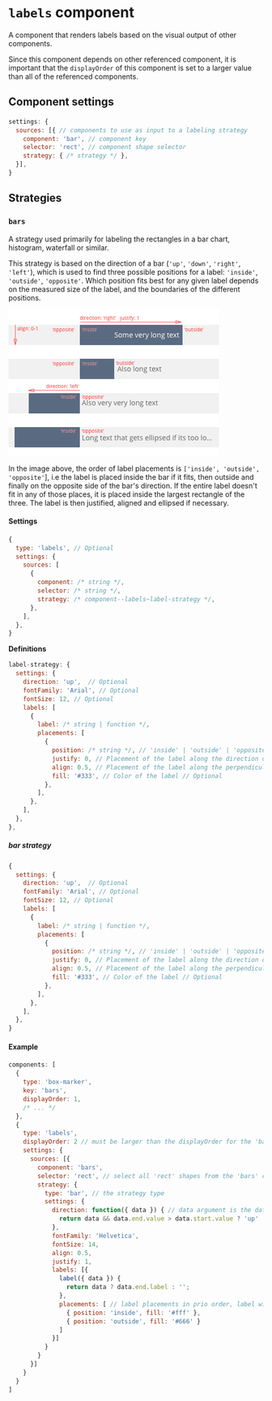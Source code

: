 # `labels` component

A component that renders labels based on the visual output of other components.

Since this component depends on other referenced component, it is important that the `displayOrder` of this component is set to a larger value than all of the referenced components.

## Component settings

```js
settings: {
  sources: [{ // components to use as input to a labeling strategy
    component: 'bar', // component key
    selector: 'rect', // component shape selector
    strategy: { /* strategy */ }, 
  }],
}
```

## Strategies

### `bars`

A strategy used primarily for labeling the rectangles in a bar chart, histogram, waterfall or similar.

This strategy is based on the direction of a bar (`'up'`, `'down'`, `'right'`, `'left'`), which is used to find three possible positions for a label: `'inside'`, `'outside'`, `'opposite'`. Which position fits best for any given label depends on the measured size of the label, and the boundaries of the different positions.

![Bar labeling strategy](../../assets/bar-labels.png)

In the image above, the order of label placements is `['inside', 'outside', 'opposite'`], i.e the label is placed inside the bar if it fits, then outside and finally on the opposite side of the bar's direction. If the entire label doesn't fit in any of those places, it is placed inside the largest rectangle of the three.
The label is then justified, aligned and ellipsed if necessary.

#### Settings

```js
{
  type: 'labels', // Optional
  settings: { 
    sources: [ 
      { 
        component: /* string */,
        selector: /* string */,
        strategy: /* component--labels~label-strategy */,
      },
    ],
  },
}
```

**Definitions**

```js
label-strategy: { 
  settings: { 
    direction: 'up',  // Optional
    fontFamily: 'Arial', // Optional
    fontSize: 12, // Optional
    labels: [ 
      { 
        label: /* string | function */, 
        placements: [ 
          { 
            position: /* string */, // 'inside' | 'outside' | 'opposite'
            justify: 0, // Placement of the label along the direction of the bar // Optional
            align: 0.5, // Placement of the label along the perpendicular direction of the bar // Optional
            fill: '#333', // Color of the label // Optional
          },
        ],
      },
    ],
  },
},
```

##### bar strategy

```js
{
  settings: { 
    direction: 'up',  // Optional
    fontFamily: 'Arial', // Optional
    fontSize: 12, // Optional
    labels: [ 
      { 
        label: /* string | function */, 
        placements: [ 
          { 
            position: /* string */, // 'inside' | 'outside' | 'opposite'
            justify: 0, // Placement of the label along the direction of the bar // Optional
            align: 0.5, // Placement of the label along the perpendicular direction of the bar // Optional
            fill: '#333', // Color of the label // Optional
          },
        ],
      },
    ],
  },
}
```


#### Example

```js
components: [
  {
    type: 'box-marker',
    key: 'bars',
    displayOrder: 1,
    /* ... */
  },
  {
    type: 'labels',
    displayOrder: 2 // must be larger than the displayOrder for the 'bars' component
    settings: {
      sources: [{
        component: 'bars',
        selector: 'rect', // select all 'rect' shapes from the 'bars' component
        strategy: {
          type: 'bar', // the strategy type
          settings: {
            direction: function({ data }) { // data argument is the data bound to the shape in the referenced component
              return data && data.end.value > data.start.value ? 'up' : 'down'
            },
            fontFamily: 'Helvetica',
            fontSize: 14,
            align: 0.5,
            justify: 1,
            labels: [{
              label({ data }) {
                return data ? data.end.label : '';
              },
              placements: [ // label placements in prio order, label will be placed in the first place it fits into
                { position: 'inside', fill: '#fff' },
                { position: 'outside', fill: '#666' }
              ]
            }]
          }
        }
      }]
    }
  }
]
